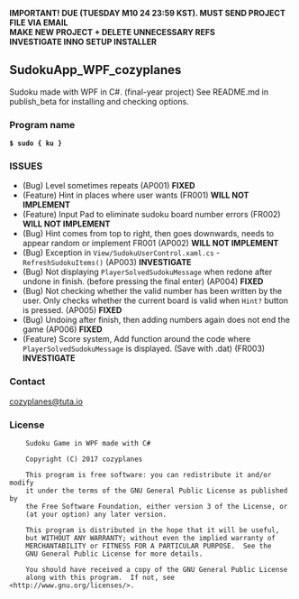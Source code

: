 **IMPORTANT! DUE (TUESDAY M10 24 23:59 KST). MUST SEND PROJECT FILE VIA EMAIL**      
**MAKE NEW PROJECT + DELETE UNNECESSARY REFS**      
**INVESTIGATE INNO SETUP INSTALLER**       

## SudokuApp_WPF_cozyplanes
Sudoku made with WPF in C#. (final-year project)
See README.md in publish_beta for installing and checking options.

### Program name
**`$ sudo { ku }`**

### ISSUES
- (Bug) Level sometimes repeats (AP001) **FIXED**
- (Feature) Hint in places where user wants (FR001) **WILL NOT IMPLEMENT**
- (Feature) Input Pad to eliminate sudoku board number errors (FR002) **WILL NOT IMPLEMENT**
- (Bug) Hint comes from top to right, then goes downwards, needs to appear random or implement FR001 (AP002) **WILL NOT IMPLEMENT**
- (Bug) Exception in `View/SudokuUserControl.xaml.cs` - `RefreshSudokuItems()` (AP003) **INVESTIGATE**
- (Bug) Not displaying `PlayerSolvedSudokuMessage` when redone after undone in finish. (before pressing the final enter) (AP004) **FIXED**
- (Bug) Not checking whether the valid number has been written by the user. Only checks whether the current board is valid when `Hint?` button is pressed. (AP005) **FIXED**
- (Bug) Undoing after finish, then adding numbers again does not end the game (AP006) **FIXED**
- (Feature) Score system, Add function around the code where `PlayerSolvedSudokuMessage` is displayed. (Save with .dat) (FR003) **INVESTIGATE**

### Contact
<cozyplanes@tuta.io>

### License
```
    Sudoku Game in WPF made with C#
    
    Copyright (C) 2017 cozyplanes

    This program is free software: you can redistribute it and/or modify
    it under the terms of the GNU General Public License as published by
    the Free Software Foundation, either version 3 of the License, or
    (at your option) any later version.

    This program is distributed in the hope that it will be useful,
    but WITHOUT ANY WARRANTY; without even the implied warranty of
    MERCHANTABILITY or FITNESS FOR A PARTICULAR PURPOSE.  See the
    GNU General Public License for more details.

    You should have received a copy of the GNU General Public License
    along with this program.  If not, see <http://www.gnu.org/licenses/>.
```
